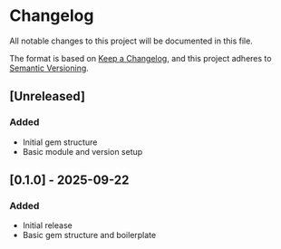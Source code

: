 # Changelog

All notable changes to this project will be documented in this file.

The format is based on [Keep a Changelog](https://keepachangelog.com/en/1.0.0/),
and this project adheres to [Semantic Versioning](https://semver.org/spec/v2.0.0.html).

## [Unreleased]

### Added
- Initial gem structure
- Basic module and version setup

## [0.1.0] - 2025-09-22

### Added
- Initial release
- Basic gem structure and boilerplate
